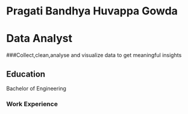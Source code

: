 # Pragati Bandhya Huvappa Gowda
# Data Analyst 
###Collect,clean,analyse and visualize data to get meaningful insights

## Education
Bachelor of Engineering

### Work Experience
